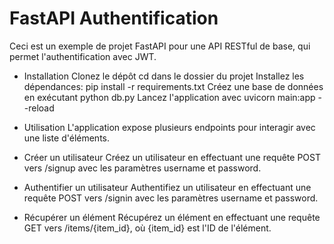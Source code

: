 # **FastAPI Authentification**

Ceci est un exemple de projet FastAPI pour une API RESTful de base, qui permet l'authentification avec JWT.

* Installation
Clonez le dépôt
cd dans le dossier du projet
Installez les dépendances: pip install -r requirements.txt
Créez une base de données en exécutant python db.py
Lancez l'application avec uvicorn main:app --reload

* Utilisation
L'application expose plusieurs endpoints pour interagir avec une liste d'éléments.

* Créer un utilisateur
Créez un utilisateur en effectuant une requête POST vers /signup avec les paramètres username et password.


* Authentifier un utilisateur
Authentifiez un utilisateur en effectuant une requête POST vers /signin avec les paramètres username et password.




* Récupérer un élément
Récupérez un élément en effectuant une requête GET vers /items/{item_id}, où {item_id} est l'ID de l'élément.





